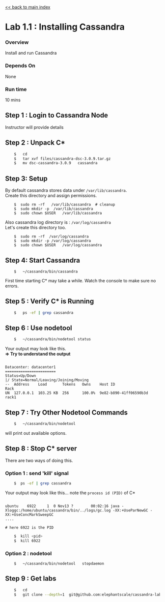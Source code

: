 <link rel='stylesheet' href='../assets/css/main.css'/>

[<< back to main index](../README.md) 

# Lab 1.1 : Installing Cassandra

### Overview
Install and run Cassandra

### Depends On 
None

### Run time
10 mins


## Step 1 : Login to Cassandra Node
Instructor will provide details

## Step 2 : Unpack C* 
```bash
    $   cd
    $   tar xvf files/cassandra-dsc-3.0.9.tar.gz
    $   mv dsc-cassandra-3.0.9   cassandra
```

## Step 3: Setup
By default cassandra stores data under `/var/lib/cassandra`.   
Create this directory and assign permissions.   
```
    $  sudo rm -rf   /var/lib/cassandra  # cleanup
    $  sudo mkdir -p  /var/lib/cassandra
    $  sudo chown $USER   /var/lib/cassandra
```

Also cassandra log directory is : `/var/log/cassandra`   
Let's create this directory too.
```
    $  sudo rm -rf  /var/log/cassandra
    $  sudo mkdir -p /var/log/cassandra
    $  sudo chown $USER   /var/log/cassandra
```



## Step 4:  Start Cassandra
```
    $   ~/cassandra/bin/cassandra
```

First time starting C* may take a while.
Watch the console to make sure no errors.

## Step 5 : Verify C* is Running
```bash
    $   ps -ef | grep cassandra
```

## Step 6 : Use nodetool
```bash
    $   ~/cassandra/bin/nodetool status
```

Your output may look like this.  
**=> Try to understand the output**
```console

Datacenter: datacenter1
=======================
Status=Up/Down
|/ State=Normal/Leaving/Joining/Moving
--  Address    Load       Tokens   Owns    Host ID                 Rack 
UN  127.0.0.1  103.25 KB  256      100.0%  9e82-b890-41ff06590b3d  rack1 

```

## Step 7 : Try Other Nodetool Commands
```bash
    $   ~/cassandra/bin/nodetool
```

will print out available options.


## Step 8 : Stop C* server
There are two ways of doing this.

### Option 1 : send 'kill' signal

```bash
    $  ps -ef | grep cassandra
```

Your output may look like this... note the `process id (PID)` of C*

```console

ubuntu    6922     1  0 Nov13 ?        00:02:16 java -Xloggc:/home/ubuntu/cassandra/bin/../logs/gc.log -XX:+UseParNewGC -XX:+UseConcMarkSweepGC
....

# here 6922 is the PID

```

```bash
    $  kill <pid>
    $  kill 6922
```


### Option 2 : nodetool
```
    $   ~/cassandra/bin/nodetool   stopdaemon
```


## Step 9 : Get labs

```bash
    $   cd
    $   git clone --depth=1  git@github.com:elephantscale/cassandra-labs.git
```